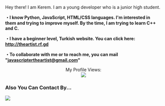 Hey there! I am Kerem. I am a young developer who is a junior high student.

<b>・I know Python, JavaScript, HTML/CSS languages. I'm interested in them and trying to improve myself. By the time, I am trying to learn C++ and C.</b>

<b>・I have a beginner level, Turkish website. You can click here: http://theartist.rf.gd</b>

<b>・To collaborate with me or to reach me, you can mail "javascriptertheartist@gmail.com"</b>

<div align="center">
   <a>My Profile Views:</a>
   <br><img src="https://komarev.com/ghpvc/?username=p0we&color=blue"/>
</div>

<h3>Also You Can Contact By...</h3>
<p align="left">
   <a href="https://discord.com/users/820632932841684994" target"blank_"><img src="https://img.shields.io/badge/discord%20-7289DA.svg?&style=for-the-badge&logo=discord&logoColor=white"></a>
